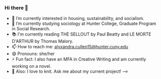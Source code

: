 ### Hi there 👋

 - 🔭 I’m currently interested in housing, sustainability, and socialism.
- 🌱 I’m currently studying sociology at Hunter College, Graduate Program in Social Research.
- 📚 I'm currently reading THE SELLOUT by Paul Beatty and LE MORTE D'ARTHUR by Thomas Malory.
- 📫 How to reach me: alyxandra.cullen15@hunter.cuny.edu
- 😄 Pronouns: she/her
- ⚡ Fun fact: I also have an MFA in Creative Writing and am currently working on a novel.
- 🧶 Also: I love to knit. Ask me about my current project!
-->
